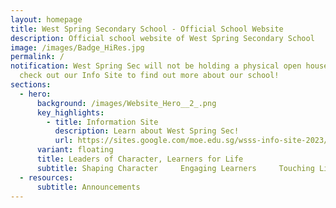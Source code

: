 ```yaml
---
layout: homepage
title: West Spring Secondary School - Official School Website
description: Official school website of West Spring Secondary School
image: /images/Badge_HiRes.jpg
permalink: /
notification: West Spring Sec will not be holding a physical open house. Please
  check out our Info Site to find out more about our school!
sections:
  - hero:
      background: /images/Website_Hero__2_.png
      key_highlights:
        - title: Information Site
          description: Learn about West Spring Sec!
          url: https://sites.google.com/moe.edu.sg/wsss-info-site-2023/home
      variant: floating
      title: Leaders of Character, Learners for Life
      subtitle: Shaping Character     Engaging Learners     Touching Lives
  - resources:
      subtitle: Announcements
---
```

